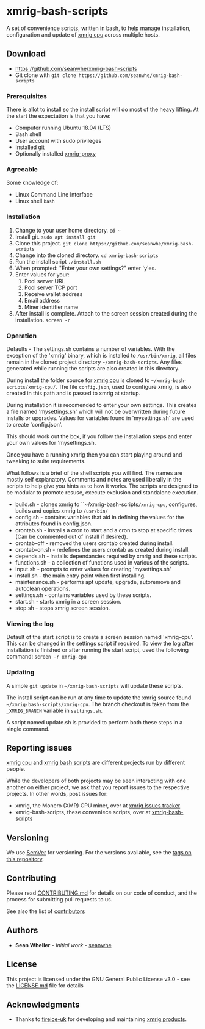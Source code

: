 # xmrig-bash-scripts
A set of convenience scripts, written in bash, to help manage installation, configuration and update of [xmrig cpu](https://github.com/xmrig/xmrig) across multiple hosts. 


## Download
* https://github.com/seanwhe/xmrig-bash-scripts
* Git clone with `git clone https://github.com/seanwhe/xmrig-bash-scripts`

### Prerequisites

There is allot to install so the install script will do most of the heavy lifting.
At the start the expectation is that you have:
* Computer running Ubuntu 18.04 (LTS)
* Bash shell
* User account with sudo privileges
* Installed git
* Optionally installed [xmrig-proxy](https://github.com/xmrig/xmrig-proxy)

### Agreeable

Some knowledge of:
* Linux Command Line Interface
* Linux shell `bash`

### Installation

1. Change to your user home directory.
   `cd ~`
1. Install git.
   `sudo apt install git`
1. Clone this project.
   `git clone https://github.com/seanwhe/xmrig-bash-scripts`
1. Change into the cloned directory. 
   `cd xmrig-bash-scripts`
1. Run the install script
   `./install.sh`
1. When prompted: "Enter your own settings?" enter 'y'es.
1. Enter values for your:
   1. Pool server URL
   1. Pool server TCP port
   1. Receive wallet address
   1. Email address
   1. Miner identifier name
1. After install is complete. Attach to the screen session created during the installation.
   `screen -r`

### Operation

Defaults - The settings.sh contains a number of variables. With the exception of the 'xmrig' binary, which is installed to `/usr/bin/xmrig`, all files remain in the cloned project directory `~/xmrig-bash-scripts`. Any files generated while running the scripts are also created in this directory. 

During install the folder source for [xmrig cpu](https://github.com/xmrig/xmrig) is cloned to `~/xmrig-bash-scripts/xmrig-cpu/`. The file `config.json`, used to configure xmrig, is also created in this path and is passed to xmrig at startup. 

During installation it is recomended to enter your own settings. This creates a file named 'mysettings.sh' which will not be overwritten during future installs or upgrades. Values for variables found in 'mysettings.sh' are used to create 'config.json'.

This should work out the box, if you follow the installation steps and enter your own values for 'mysettings.sh.

Once you have a running xmrig then you can start playing around and tweaking to suite requirements.

What follows is a brief of the shell scripts you will find. The names are mostly self explanatory.
Comments and notes are used liberally in the scripts to help give you hints as to how it works.
The scripts are designed to be modular to promote resuse, execute exclusion and standalone execution.

* build.sh - clones xmrig to ``~/xmrig-bash-scripts`/xmrig-cpu`, configures, builds and copies xmrig to `/usr/bin/`
* config.sh - contains variables that aid in defining the values for the attributes found in config.json.
* crontab.sh - installs a cron to start and a cron to stop at specific times (Can be commented out of install if desired).
* crontab-off - removed the users crontab created during install.
* crontab-on.sh - redefines the users crontab as created during install.
* depends.sh - installs dependancies required by xmrig and these scripts.
* functions.sh - a collection of functions used in various of the scripts.
* input.sh - prompts to enter values for creating 'mysettings.sh'
* install.sh - the main entry point when first installing.
* maintenance.sh - performs apt update, upgrade, autoremove and autoclean operations.
* settings.sh - contains variables used by these scripts.
* start.sh - starts xmrig in a screen session.
* stop.sh - stops xmrig screen session.

### Viewing the log
Default of the start script is to create a screen session named 'xmrig-cpu'.
This can be changed in the settings script if required.
To view the log after installation is finished or after running the start script, used the following command:
`screen -r xmrig-cpu`

### Updating
A simple `git update` in `~/xmrig-bash-scripts` will update these scripts.

The install script can be run at any time to update the xmrig source found `~/xmrig-bash-scripts/xmrig-cpu`. 
The branch checkout is taken from the `_XMRIG_BRANCH` variable in `settings.sh`.

A script named update.sh is provided to perform both these steps in a single command.

## Reporting issues

[xmrig cpu](https://github.com/xmrig/xmrig) and [xmrig bash scripts](https://github.com/seanwhe/xmrig-bash-scripts.git) are different projects run by different people. 

While the developers of both projects may be seen interacting with one another on either project, we ask that you report issues to the respective projects.
In other words, post issues for:
* xmrig, the Monero (XMR) CPU miner, over at [xmrig issues tracker](https://github.com/xmrig/xmrig/issues)
* xmrig-bash-scripts, these conveniece scripts, over at [xmrig-bash-scripts](https://github.com/seanwhe/xmrig-bash-scripts/issues)

## Versioning

We use [SemVer](http://semver.org/) for versioning. For the versions available, see the [tags on this repository](https://github.com/seanwhe/xmrig-bash-scripts/tags). 

## Contributing
Please read [CONTRIBUTING.md](https://gist.github.com/PurpleBooth/b24679402957c63ec426) for details on our code of conduct, and the process for submitting pull requests to us.

See also the list of [contributors](https://github.com/seanwhe/xmrig-bash-scripts/CONTRIBUTORS)

## Authors

* **Sean Wheller** - *Initial work* - [seanwhe](https://github.com/seanwhe)

## License

This project is licensed under the GNU General Public License v3.0 - see the [LICENSE.md](LICENSE.md) file for details

## Acknowledgments

* Thanks to [fireice-uk](https://github.com/fireice-uk) for developing and maintaining [xmrig products](https://xmrig.com/).
